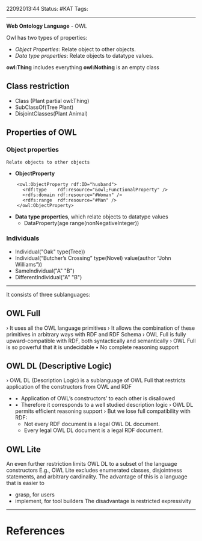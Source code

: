 22092013:44
Status:  #KAT
Tags: 

---
**Web Ontology Language** - OWL
	
Owl has two types of properties:
- *Object Properties*: Relate object to other objects.
- *Data type properties*: Relate objects to datatype values.

**owl:Thing** includes everything
**owl:Nothing** is an empty class
## Class restriction
- Class (Plant partial owl:Thing)
- SubClassOf(Tree Plant)
- DisjointClasses(Plant Animal)

## Properties of OWL
### Object properties
	Relate objects to other objects
- **ObjectProperty**
```
	<owl:ObjectProperty rdf:ID="husband">
	  <rdf:type    rdf:resource="&owl;FunctionalProperty" />
	  <rdfs:domain rdf:resource="#Woman" />
	  <rdfs:range  rdf:resource="#Man" />
	</owl:ObjectProperty>
```
- **Data type properties**, which relate objects to datatype values
	- DataProperty(age range(nonNegativeInteger))

### Individuals
- Individual("Oak" type(Tree))
- Individual(“Butcher’s Crossing” type(Novel) value(author “John Williams”))
- SameIndividual("A" "B")
- DifferentIndividual("A" "B")

---
It consists of three sublanguages:
## OWL Full
› It uses all the OWL language primitives
› It allows the combination of these primitives in arbitrary ways with RDF and RDF Schema
› OWL Full is fully upward-compatible with RDF, both syntactically and semantically
› OWL Full is so powerful that it is undecidable 
	▪ No complete reasoning support

## OWL DL (Descriptive Logic)
› OWL DL (Description Logic) is a sublanguage of OWL Full that restricts application of the constructors from OWL and RDF
-   ▪  Application of OWL’s constructors’ to each other is disallowed
-   ▪  Therefore it corresponds to a well studied description logic
› OWL DL permits efficient reasoning support
› But we lose full compatibility with RDF: 
	- Not every RDF document is a legal OWL DL document. 
	- Every legal OWL DL document is a legal RDF document.

## OWL Lite
An even further restriction limits OWL DL to a subset of the language constructors
E.g., OWL Lite excludes enumerated classes, disjointness statements, and arbitrary cardinality.
The advantage of this is a language that is easier to
- grasp, for users
- implement, for tool builders
The disadvantage is restricted expressivity


---
# References